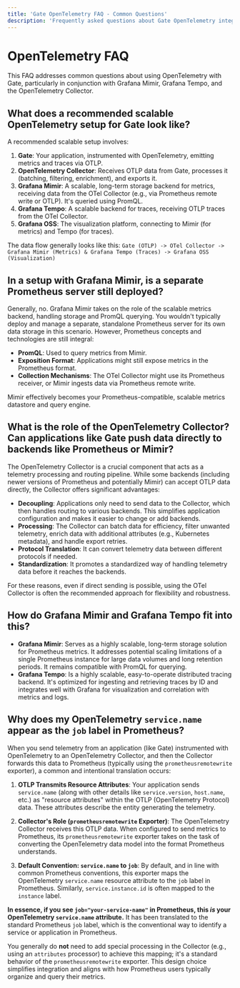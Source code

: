 ```yaml
---
title: 'Gate OpenTelemetry FAQ - Common Questions'
description: 'Frequently asked questions about Gate OpenTelemetry integration. Troubleshoot monitoring setup, metrics collection, and observability configuration.'
---
```


# OpenTelemetry FAQ

This FAQ addresses common questions about using OpenTelemetry with Gate, particularly in conjunction with Grafana Mimir, Grafana Tempo, and the OpenTelemetry Collector.

## What does a recommended scalable OpenTelemetry setup for Gate look like?

A recommended scalable setup involves:

1.  **Gate**: Your application, instrumented with OpenTelemetry, emitting metrics and traces via OTLP.
2.  **OpenTelemetry Collector**: Receives OTLP data from Gate, processes it (batching, filtering, enrichment), and exports it.
3.  **Grafana Mimir**: A scalable, long-term storage backend for metrics, receiving data from the OTel Collector (e.g., via Prometheus remote write or OTLP). It's queried using PromQL.
4.  **Grafana Tempo**: A scalable backend for traces, receiving OTLP traces from the OTel Collector.
5.  **Grafana OSS**: The visualization platform, connecting to Mimir (for metrics) and Tempo (for traces).

The data flow generally looks like this:
`Gate (OTLP) -> OTel Collector -> Grafana Mimir (Metrics) & Grafana Tempo (Traces) -> Grafana OSS (Visualization)`

## In a setup with Grafana Mimir, is a separate Prometheus server still deployed?

Generally, no. Grafana Mimir takes on the role of the scalable metrics backend, handling storage and PromQL querying. You wouldn't typically deploy and manage a separate, standalone Prometheus server for its own data storage in this scenario. However, Prometheus concepts and technologies are still integral:

- **PromQL**: Used to query metrics from Mimir.
- **Exposition Format**: Applications might still expose metrics in the Prometheus format.
- **Collection Mechanisms**: The OTel Collector might use its Prometheus receiver, or Mimir ingests data via Prometheus remote write.

Mimir effectively becomes your Prometheus-compatible, scalable metrics datastore and query engine.

## What is the role of the OpenTelemetry Collector? Can applications like Gate push data directly to backends like Prometheus or Mimir?

The OpenTelemetry Collector is a crucial component that acts as a telemetry processing and routing pipeline. While some backends (including newer versions of Prometheus and potentially Mimir) can accept OTLP data directly, the Collector offers significant advantages:

- **Decoupling**: Applications only need to send data to the Collector, which then handles routing to various backends. This simplifies application configuration and makes it easier to change or add backends.
- **Processing**: The Collector can batch data for efficiency, filter unwanted telemetry, enrich data with additional attributes (e.g., Kubernetes metadata), and handle export retries.
- **Protocol Translation**: It can convert telemetry data between different protocols if needed.
- **Standardization**: It promotes a standardized way of handling telemetry data before it reaches the backends.

For these reasons, even if direct sending is possible, using the OTel Collector is often the recommended approach for flexibility and robustness.

## How do Grafana Mimir and Grafana Tempo fit into this?

- **Grafana Mimir**: Serves as a highly scalable, long-term storage solution for Prometheus metrics. It addresses potential scaling limitations of a single Prometheus instance for large data volumes and long retention periods. It remains compatible with PromQL for querying.
- **Grafana Tempo**: Is a highly scalable, easy-to-operate distributed tracing backend. It's optimized for ingesting and retrieving traces by ID and integrates well with Grafana for visualization and correlation with metrics and logs.

## Why does my OpenTelemetry `service.name` appear as the `job` label in Prometheus?

When you send telemetry from an application (like Gate) instrumented with OpenTelemetry to an OpenTelemetry Collector, and then the Collector forwards this data to Prometheus (typically using the `prometheusremotewrite` exporter), a common and intentional translation occurs:

1.  **OTLP Transmits Resource Attributes**: Your application sends `service.name` (along with other details like `service.version`, `host.name`, etc.) as "resource attributes" within the OTLP (OpenTelemetry Protocol) data. These attributes describe the entity generating the telemetry.

2.  **Collector's Role (`prometheusremotewrite` Exporter)**: The OpenTelemetry Collector receives this OTLP data. When configured to send metrics to Prometheus, its `prometheusremotewrite` exporter takes on the task of converting the OpenTelemetry data model into the format Prometheus understands.

3.  **Default Convention: `service.name` to `job`**: By default, and in line with common Prometheus conventions, this exporter maps the OpenTelemetry `service.name` resource attribute to the `job` label in Prometheus. Similarly, `service.instance.id` is often mapped to the `instance` label.

**In essence, if you see `job="your-service-name"` in Prometheus, this _is_ your OpenTelemetry `service.name` attribute.** It has been translated to the standard Prometheus `job` label, which is the conventional way to identify a service or application in Prometheus.

You generally do **not** need to add special processing in the Collector (e.g., using an `attributes` processor) to achieve this mapping; it's a standard behavior of the `prometheusremotewrite` exporter. This design choice simplifies integration and aligns with how Prometheus users typically organize and query their metrics.
